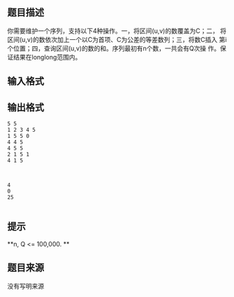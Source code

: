 


## 题目描述
你需要维护一个序列，支持以下4种操作。一，将区间(u,v)的数覆盖为C；二，
将区间(u,v)的数依次加上一个以C为首项、C为公差的等差数列；三，将数C插入
第i个位置；四，查询区间(u,v)的数的和。序列最初有n个数，一共会有Q次操
作。保证结果在longlong范围内。 
 
 
## 输入格式
## 输出格式

```input1
5 5 
1 2 3 4 5 
1 5 5 0 
4 4 5 
4 5 5 
2 1 5 1 
4 1 5 


```
```output1
 
4 
0 
25 
 
```

## 提示
**n, Q <= 100,000. ** 
## 题目来源
没有写明来源


